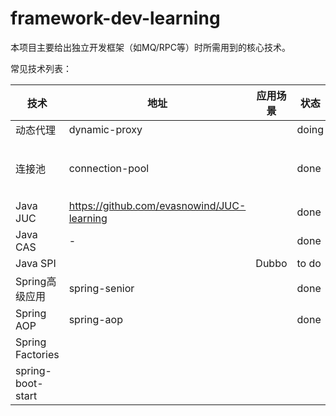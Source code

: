# framework-dev-learning

本项目主要给出独立开发框架（如MQ/RPC等）时所需用到的核心技术。

常见技术列表：

| 技术 | 地址 | 应用场景 | 状态 | 其他 |
| - | - | - | - | - |
|动态代理 | dynamic-proxy |  | doing |  |
|连接池 | connection-pool |  | done | github上一个自定义实现的连接池：<br/>https://github.com/aloys-jun/connect-pool |
| Java JUC | https://github.com/evasnowind/JUC-learning |  | done |  |
| Java CAS | - |  | done |  |
| Java SPI | | Dubbo | to do |  |
| Spring高级应用 | spring-senior |  | done |  |
| Spring AOP | spring-aop |  | done |  |
| Spring Factories | |||  |
| spring-boot-start | |  |  |  |

